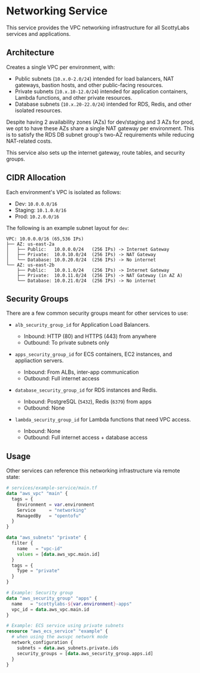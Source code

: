 # Networking Service

This service provides the VPC networking infrastructure for all ScottyLabs services and applications.

## Architecture

Creates a single VPC per environment, with:

* Public subnets (`10.x.0-2.0/24`) intended for load balancers, NAT gateways, bastion hosts, and other public-facing resources.
* Private subnets (`10.x.10-12.0/24`) intended for application containers, Lambda functions, and other private resources.
* Database subnets (`10.x.20-22.0/24`) intended for RDS, Redis, and other isolated resources.

Despite having 2 availability zones (AZs) for dev/staging and 3 AZs for prod, we opt to have these AZs share a single NAT gateway per environment. This is to satisfy the RDS DB subnet group's two-AZ requirements while reducing NAT-related costs.

This service also sets up the internet gateway, route tables, and security groups.

## CIDR Allocation

Each environment's VPC is isolated as follows:

* Dev: `10.0.0.0/16`
* Staging: `10.1.0.0/16`
* Prod: `10.2.0.0/16`

The following is an example subnet layout for `dev`:

```
VPC: 10.0.0.0/16 (65,536 IPs)
├── AZ: us-east-2a
│   ├── Public:   10.0.0.0/24   (256 IPs) -> Internet Gateway
│   ├── Private:  10.0.10.0/24  (256 IPs) -> NAT Gateway
│   └── Database: 10.0.20.0/24  (256 IPs) -> No internet
└── AZ: us-east-2b
    ├── Public:   10.0.1.0/24   (256 IPs) -> Internet Gateway
    ├── Private:  10.0.11.0/24  (256 IPs) -> NAT Gateway (in AZ A)
    └── Database: 10.0.21.0/24  (256 IPs) -> No internet
```

## Security Groups

There are a few common security groups meant for other services to use:

* `alb_security_group_id` for Application Load Balancers.
  * Inbound: HTTP (80) and HTTPS (443) from anywhere
  * Outbound: To private subnets only

* `apps_security_group_id` for ECS containers, EC2 instances, and appliaction servers.
  * Inbound: From ALBs, inter-app communication
  * Outbound: Full internet access

* `database_security_group_id` for RDS instances and Redis.
  * Inbound: PostgreSQL (`5432`), Redis (`6379`) from apps
  * Outbound: None

* `lambda_security_group_id` for Lambda functions that need VPC access.
  * Inbound: None
  * Outbound: Full internet access + database access

## Usage

Other services can reference this networking infrastructure via remote state:

```terraform
# services/example-service/main.tf
data "aws_vpc" "main" {
  tags = {
    Environment = var.environment
    Service     = "networking"
    ManagedBy   = "opentofu"
  }
}

data "aws_subnets" "private" {
  filter {
    name   = "vpc-id"
    values = [data.aws_vpc.main.id]
  }
  tags = {
    Type = "private"
  }
}

# Example: Security group
data "aws_security_group" "apps" {
  name   = "scottylabs-${var.environment}-apps"
  vpc_id = data.aws_vpc.main.id
}

# Example: ECS service using private subnets
resource "aws_ecs_service" "example" {
  # when using the awsvpc network mode
  network_configuration {
    subnets = data.aws_subnets.private.ids
    security_groups = [data.aws_security_group.apps.id]
  }
}
```
